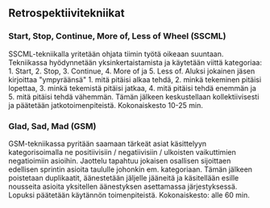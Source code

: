 ## Retrospektiivitekniikat

### Start, Stop, Continue, More of, Less of Wheel (SSCML)
SSCML-tekniikalla yritetään ohjata tiimin työtä oikeaan suuntaan. Tekniikassa hyödynnetään yksinkertaistamista ja käytetään viittä kategoriaa: 1. Start, 2. Stop, 3. Continue, 4. More of ja 5. Less of. Aluksi jokainen jäsen kirjoittaa "ympyräänsä" 1. mitä pitäisi alkaa tehdä, 2. minkä tekeminen pitäisi lopettaa, 3. minkä tekemistä pitäisi jatkaa, 4. mitä pitäisi tehdä enemmän ja 5. mitä pitäisi tehdä vähemmän. Tämän jälkeen keskustellaan kollektiivisesti ja päätetään jatkotoimenpiteistä. Kokonaiskesto 10-25 min.

### Glad, Sad, Mad (GSM)
GSM-tekniikassa pyritään saamaan tärkeät asiat käsittelyyn kategorisoimalla ne positiivisiin / negatiivisiin / ulkoisten vaikuttimien negatioimiin asioihin. Jaottelu tapahtuu jokaisen osallisen sijoittaen edellisen sprintin asioita taululle johonkin em. kategoriaan. Tämän jälkeen poistetaan duplikaatit, äänestetään jäljelle jääneitä ja käsitellään esille nousseita asioita yksitellen äänestyksen asettamassa järjestyksessä. Lopuksi päätetään käytännön toimenpiteistä. Kokonaiskesto: alle 60 min. 

